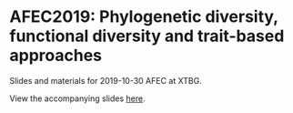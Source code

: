 # AFEC2019: Phylogenetic diversity, functional diversity and trait-based approaches

Slides and materials for 2019-10-30 AFEC at XTBG.

View the accompanying slides [here](https://mattocci27.github.io/slide/AFEC2019-trait/FDPD.html#1).
